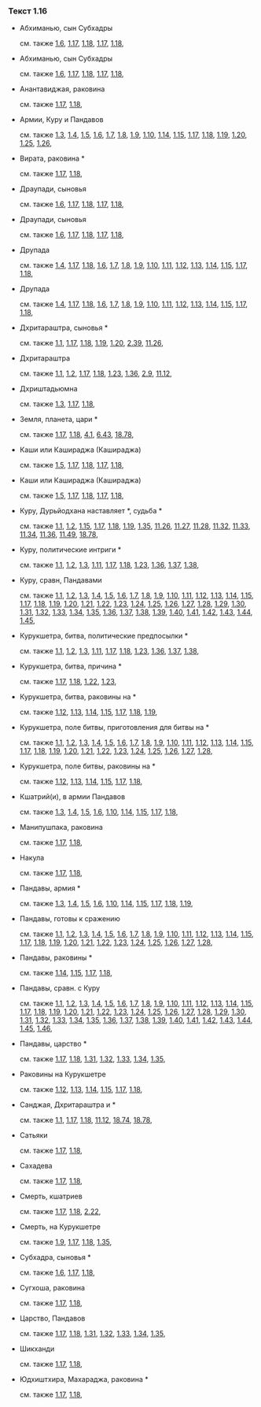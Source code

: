 ### Текст 1.16
	
- Абхиманью, сын Субхадры

	см. также  [1.6](../01/0106.md),  [1.17](../01/0117.md),  [1.18](../01/0118.md),  [1.17](../01/0117.md),  [1.18](../01/0118.md), 
	
- Абхиманью, сын Субхадры

	см. также  [1.6](../01/0106.md),  [1.17](../01/0117.md),  [1.18](../01/0118.md),  [1.17](../01/0117.md),  [1.18](../01/0118.md), 
	
- Анантавиджая, раковина

	см. также  [1.17](../01/0117.md),  [1.18](../01/0118.md), 
	
- Армии, Куру и Пандавов

	см. также  [1.3](../01/0103.md),  [1.4](../01/0104.md),  [1.5](../01/0105.md),  [1.6](../01/0106.md),  [1.7](../01/0107.md),  [1.8](../01/0108.md),  [1.9](../01/0109.md),  [1.10](../01/0110.md),  [1.14](../01/0114.md),  [1.15](../01/0115.md),  [1.17](../01/0117.md),  [1.18](../01/0118.md),  [1.19](../01/0119.md),  [1.20](../01/0120.md),  [1.25](../01/0125.md),  [1.26](../01/0126.md), 
	
- Вирата, раковина \*

	см. также  [1.17](../01/0117.md),  [1.18](../01/0118.md), 
	
- Драупади, сыновья

	см. также  [1.6](../01/0106.md),  [1.17](../01/0117.md),  [1.18](../01/0118.md),  [1.17](../01/0117.md),  [1.18](../01/0118.md), 
	
- Драупади, сыновья

	см. также  [1.6](../01/0106.md),  [1.17](../01/0117.md),  [1.18](../01/0118.md),  [1.17](../01/0117.md),  [1.18](../01/0118.md), 
	
- Друпада

	см. также  [1.4](../01/0104.md),  [1.17](../01/0117.md),  [1.18](../01/0118.md),  [1.6](../01/0106.md),  [1.7](../01/0107.md),  [1.8](../01/0108.md),  [1.9](../01/0109.md),  [1.10](../01/0110.md),  [1.11](../01/0111.md),  [1.12](../01/0112.md),  [1.13](../01/0113.md),  [1.14](../01/0114.md),  [1.15](../01/0115.md),  [1.17](../01/0117.md),  [1.18](../01/0118.md), 
	
- Друпада

	см. также  [1.4](../01/0104.md),  [1.17](../01/0117.md),  [1.18](../01/0118.md),  [1.6](../01/0106.md),  [1.7](../01/0107.md),  [1.8](../01/0108.md),  [1.9](../01/0109.md),  [1.10](../01/0110.md),  [1.11](../01/0111.md),  [1.12](../01/0112.md),  [1.13](../01/0113.md),  [1.14](../01/0114.md),  [1.15](../01/0115.md),  [1.17](../01/0117.md),  [1.18](../01/0118.md), 
	
- Дхритараштра, сыновья \*

	см. также  [1.1](../01/0101.md),  [1.17](../01/0117.md),  [1.18](../01/0118.md),  [1.19](../01/0119.md),  [1.20](../01/0120.md),  [2.39](../02/0239.md),  [11.26](../11/1126.md), 
	
- Дхритараштра

	см. также  [1.1](../01/0101.md),  [1.2](../01/0102.md),  [1.17](../01/0117.md),  [1.18](../01/0118.md),  [1.23](../01/0123.md),  [1.36](../01/0136.md),  [2.9](../02/0209.md),  [11.12](../11/1112.md), 
	
- Дхриштадьюмна

	см. также  [1.3](../01/0103.md),  [1.17](../01/0117.md),  [1.18](../01/0118.md), 
	
- Земля, планета, цари \*

	см. также  [1.17](../01/0117.md),  [1.18](../01/0118.md),  [4.1](../04/0401.md),  [6.43](../06/0643.md),  [18.78](../18/1878.md), 
	
- Каши или Кашираджа (Кашираджа)

	см. также  [1.5](../01/0105.md),  [1.17](../01/0117.md),  [1.18](../01/0118.md),  [1.17](../01/0117.md),  [1.18](../01/0118.md), 
	
- Каши или Кашираджа (Кашираджа)

	см. также  [1.5](../01/0105.md),  [1.17](../01/0117.md),  [1.18](../01/0118.md),  [1.17](../01/0117.md),  [1.18](../01/0118.md), 
	
- Куру, Дурьйодхана наставляет \*, судьба \*

	см. также  [1.1](../01/0101.md),  [1.2](../01/0102.md),  [1.15](../01/0115.md),  [1.17](../01/0117.md),  [1.18](../01/0118.md),  [1.19](../01/0119.md),  [1.35](../01/0135.md),  [11.26](../11/1126.md),  [11.27](../11/1127.md),  [11.28](../11/1128.md),  [11.32](../11/1132.md),  [11.33](../11/1133.md),  [11.34](../11/1134.md),  [11.36](../11/1136.md),  [11.49](../11/1149.md),  [18.78](../18/1878.md), 
	
- Куру, политические интриги \*

	см. также  [1.1](../01/0101.md),  [1.2](../01/0102.md),  [1.3](../01/0103.md),  [1.11](../01/0111.md),  [1.17](../01/0117.md),  [1.18](../01/0118.md),  [1.23](../01/0123.md),  [1.36](../01/0136.md),  [1.37](../01/0137.md),  [1.38](../01/0138.md), 
	
- Куру, сравн, Пандавами

	см. также  [1.1](../01/0101.md),  [1.2](../01/0102.md),  [1.3](../01/0103.md),  [1.4](../01/0104.md),  [1.5](../01/0105.md),  [1.6](../01/0106.md),  [1.7](../01/0107.md),  [1.8](../01/0108.md),  [1.9](../01/0109.md),  [1.10](../01/0110.md),  [1.11](../01/0111.md),  [1.12](../01/0112.md),  [1.13](../01/0113.md),  [1.14](../01/0114.md),  [1.15](../01/0115.md),  [1.17](../01/0117.md),  [1.18](../01/0118.md),  [1.19](../01/0119.md),  [1.20](../01/0120.md),  [1.21](../01/0121.md),  [1.22](../01/0122.md),  [1.23](../01/0123.md),  [1.24](../01/0124.md),  [1.25](../01/0125.md),  [1.26](../01/0126.md),  [1.27](../01/0127.md),  [1.28](../01/0128.md),  [1.29](../01/0129.md),  [1.30](../01/0130.md),  [1.31](../01/0131.md),  [1.32](../01/0132.md),  [1.33](../01/0133.md),  [1.34](../01/0134.md),  [1.35](../01/0135.md),  [1.36](../01/0136.md),  [1.37](../01/0137.md),  [1.38](../01/0138.md),  [1.39](../01/0139.md),  [1.40](../01/0140.md),  [1.41](../01/0141.md),  [1.42](../01/0142.md),  [1.43](../01/0143.md),  [1.44](../01/0144.md),  [1.45](../01/0145.md), 
	
- Курукшетра, битва, политические предпосылки \*

	см. также  [1.1](../01/0101.md),  [1.2](../01/0102.md),  [1.3](../01/0103.md),  [1.11](../01/0111.md),  [1.17](../01/0117.md),  [1.18](../01/0118.md),  [1.23](../01/0123.md),  [1.36](../01/0136.md),  [1.37](../01/0137.md),  [1.38](../01/0138.md), 
	
- Курукшетра, битва, причина \*

	см. также  [1.17](../01/0117.md),  [1.18](../01/0118.md),  [1.22](../01/0122.md),  [1.23](../01/0123.md), 
	
- Курукшетра, битва, раковины на \*

	см. также  [1.12](../01/0112.md),  [1.13](../01/0113.md),  [1.14](../01/0114.md),  [1.15](../01/0115.md),  [1.17](../01/0117.md),  [1.18](../01/0118.md),  [1.19](../01/0119.md), 
	
- Курукшетра, поле битвы, приготовления для битвы на \*

	см. также  [1.1](../01/0101.md),  [1.2](../01/0102.md),  [1.3](../01/0103.md),  [1.4](../01/0104.md),  [1.5](../01/0105.md),  [1.6](../01/0106.md),  [1.7](../01/0107.md),  [1.8](../01/0108.md),  [1.9](../01/0109.md),  [1.10](../01/0110.md),  [1.11](../01/0111.md),  [1.12](../01/0112.md),  [1.13](../01/0113.md),  [1.14](../01/0114.md),  [1.15](../01/0115.md),  [1.17](../01/0117.md),  [1.18](../01/0118.md),  [1.19](../01/0119.md),  [1.20](../01/0120.md),  [1.21](../01/0121.md),  [1.22](../01/0122.md),  [1.23](../01/0123.md),  [1.24](../01/0124.md),  [1.25](../01/0125.md),  [1.26](../01/0126.md),  [1.27](../01/0127.md),  [1.28](../01/0128.md), 
	
- Курукшетра, поле битвы, раковины на \*

	см. также  [1.12](../01/0112.md),  [1.13](../01/0113.md),  [1.14](../01/0114.md),  [1.15](../01/0115.md),  [1.17](../01/0117.md),  [1.18](../01/0118.md), 
	
- Кшатрий(и), в армии Пандавов

	см. также  [1.3](../01/0103.md),  [1.4](../01/0104.md),  [1.5](../01/0105.md),  [1.6](../01/0106.md),  [1.10](../01/0110.md),  [1.14](../01/0114.md),  [1.15](../01/0115.md),  [1.17](../01/0117.md),  [1.18](../01/0118.md), 
	
- Манипушпака, раковина

	см. также  [1.17](../01/0117.md),  [1.18](../01/0118.md), 
	
- Накула

	см. также  [1.17](../01/0117.md),  [1.18](../01/0118.md), 
	
- Пандавы, армия \*

	см. также  [1.3](../01/0103.md),  [1.4](../01/0104.md),  [1.5](../01/0105.md),  [1.6](../01/0106.md),  [1.10](../01/0110.md),  [1.14](../01/0114.md),  [1.15](../01/0115.md),  [1.17](../01/0117.md),  [1.18](../01/0118.md),  [1.19](../01/0119.md), 
	
- Пандавы, готовы к сражению

	см. также  [1.1](../01/0101.md),  [1.2](../01/0102.md),  [1.3](../01/0103.md),  [1.4](../01/0104.md),  [1.5](../01/0105.md),  [1.6](../01/0106.md),  [1.7](../01/0107.md),  [1.8](../01/0108.md),  [1.9](../01/0109.md),  [1.10](../01/0110.md),  [1.11](../01/0111.md),  [1.12](../01/0112.md),  [1.13](../01/0113.md),  [1.14](../01/0114.md),  [1.15](../01/0115.md),  [1.17](../01/0117.md),  [1.18](../01/0118.md),  [1.19](../01/0119.md),  [1.20](../01/0120.md),  [1.21](../01/0121.md),  [1.22](../01/0122.md),  [1.23](../01/0123.md),  [1.24](../01/0124.md),  [1.25](../01/0125.md),  [1.26](../01/0126.md),  [1.27](../01/0127.md),  [1.28](../01/0128.md), 
	
- Пандавы, раковины \*

	см. также  [1.14](../01/0114.md),  [1.15](../01/0115.md),  [1.17](../01/0117.md),  [1.18](../01/0118.md), 
	
- Пандавы, сравн. с Куру

	см. также  [1.1](../01/0101.md),  [1.2](../01/0102.md),  [1.3](../01/0103.md),  [1.4](../01/0104.md),  [1.5](../01/0105.md),  [1.6](../01/0106.md),  [1.7](../01/0107.md),  [1.8](../01/0108.md),  [1.9](../01/0109.md),  [1.10](../01/0110.md),  [1.11](../01/0111.md),  [1.12](../01/0112.md),  [1.13](../01/0113.md),  [1.14](../01/0114.md),  [1.15](../01/0115.md),  [1.17](../01/0117.md),  [1.18](../01/0118.md),  [1.19](../01/0119.md),  [1.20](../01/0120.md),  [1.21](../01/0121.md),  [1.22](../01/0122.md),  [1.23](../01/0123.md),  [1.24](../01/0124.md),  [1.25](../01/0125.md),  [1.26](../01/0126.md),  [1.27](../01/0127.md),  [1.28](../01/0128.md),  [1.29](../01/0129.md),  [1.30](../01/0130.md),  [1.31](../01/0131.md),  [1.32](../01/0132.md),  [1.33](../01/0133.md),  [1.34](../01/0134.md),  [1.35](../01/0135.md),  [1.36](../01/0136.md),  [1.37](../01/0137.md),  [1.38](../01/0138.md),  [1.39](../01/0139.md),  [1.40](../01/0140.md),  [1.41](../01/0141.md),  [1.42](../01/0142.md),  [1.43](../01/0143.md),  [1.44](../01/0144.md),  [1.45](../01/0145.md),  [1.46](../01/0146.md), 
	
- Пандавы, царство \*

	см. также  [1.17](../01/0117.md),  [1.18](../01/0118.md),  [1.31](../01/0131.md),  [1.32](../01/0132.md),  [1.33](../01/0133.md),  [1.34](../01/0134.md),  [1.35](../01/0135.md), 
	
- Раковины на Курукшетре

	см. также  [1.12](../01/0112.md),  [1.13](../01/0113.md),  [1.14](../01/0114.md),  [1.15](../01/0115.md),  [1.17](../01/0117.md),  [1.18](../01/0118.md), 
	
- Санджая, Дхритараштра и \*

	см. также  [1.1](../01/0101.md),  [1.17](../01/0117.md),  [1.18](../01/0118.md),  [11.12](../11/1112.md),  [18.74](../18/1874.md),  [18.78](../18/1878.md), 
	
- Сатьяки

	см. также  [1.17](../01/0117.md),  [1.18](../01/0118.md), 
	
- Сахадева

	см. также  [1.17](../01/0117.md),  [1.18](../01/0118.md), 
	
- Смерть, кшатриев

	см. также  [1.17](../01/0117.md),  [1.18](../01/0118.md),  [2.22](../02/0222.md), 
	
- Смерть, на Курукшетре

	см. также  [1.9](../01/0109.md),  [1.17](../01/0117.md),  [1.18](../01/0118.md),  [1.35](../01/0135.md), 
	
- Субхадра, сыновья \*

	см. также  [1.6](../01/0106.md),  [1.17](../01/0117.md),  [1.18](../01/0118.md), 
	
- Сугхоша, раковина

	см. также  [1.17](../01/0117.md),  [1.18](../01/0118.md), 
	
- Царство, Пандавов

	см. также  [1.17](../01/0117.md),  [1.18](../01/0118.md),  [1.31](../01/0131.md),  [1.32](../01/0132.md),  [1.33](../01/0133.md),  [1.34](../01/0134.md),  [1.35](../01/0135.md), 
	
- Шикханди

	см. также  [1.17](../01/0117.md),  [1.18](../01/0118.md), 
	
- Юдхиштхира, Махараджа, раковина \*

	см. также  [1.17](../01/0117.md),  [1.18](../01/0118.md), 
